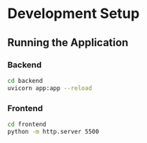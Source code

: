 # Development Setup

## Running the Application

### Backend
```bash
cd backend
uvicorn app:app --reload
```

### Frontend
```bash
cd frontend
python -m http.server 5500
```
